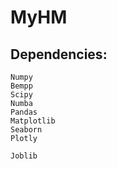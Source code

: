 # MyHM

## Dependencies:

    Numpy
    Bempp
    Scipy
    Numba
    Pandas
    Matplotlib
    Seaborn
    Plotly

    Joblib